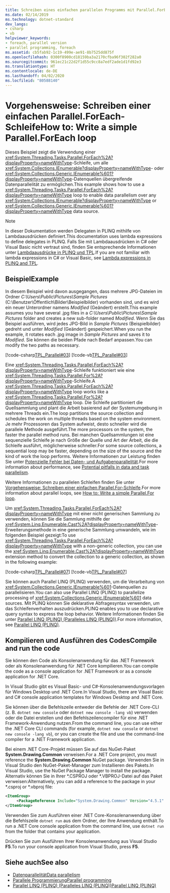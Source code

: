 ```yaml
---
title: Schreiben eines einfachen parallelen Programms mit Parallel.ForEach
ms.date: 02/14/2019
ms.technology: dotnet-standard
dev_langs:
- csharp
- vb
helpviewer_keywords:
- foreach, parallel version
- parallel programming, foreach
ms.assetid: cb5fab92-1c19-499e-ae91-8b7525dd875f
ms.openlocfilehash: 0300f8900cd18159ba3a2170cfba96f302f282a0
ms.sourcegitcommit: 961ec21c22d2f1d55c9cc8a7edf2ade1d1fd92e3
ms.translationtype: HT
ms.contentlocale: de-DE
ms.lasthandoff: 04/02/2020
ms.locfileid: "80588140"
---
```

# <a name="how-to-write-a-simple-parallelforeach-loop"></a><span data-ttu-id="ba1fb-102">Vorgehensweise: Schreiben einer einfachen Parallel.ForEach-Schleife</span><span class="sxs-lookup"><span data-stu-id="ba1fb-102">How to: Write a simple Parallel.ForEach loop</span></span>

<span data-ttu-id="ba1fb-103">Dieses Beispiel zeigt die Verwendung einer <xref:System.Threading.Tasks.Parallel.ForEach%2A?displayProperty=nameWithType>-Schleife, um alle <xref:System.Collections.IEnumerable?displayProperty=nameWithType>- oder <xref:System.Collections.Generic.IEnumerable%601?displayProperty=nameWithType>-Datenquellen übergreifende Datenparallelität zu ermöglichen.</span><span class="sxs-lookup"><span data-stu-id="ba1fb-103">This example shows how to use a <xref:System.Threading.Tasks.Parallel.ForEach%2A?displayProperty=nameWithType> loop to enable data parallelism over any <xref:System.Collections.IEnumerable?displayProperty=nameWithType> or <xref:System.Collections.Generic.IEnumerable%601?displayProperty=nameWithType> data source.</span></span>

> [!NOTE]
> <span data-ttu-id="ba1fb-104">In dieser Dokumentation werden Delegaten in PLINQ mithilfe von Lambdaausdrücken definiert.</span><span class="sxs-lookup"><span data-stu-id="ba1fb-104">This documentation uses lambda expressions to define delegates in PLINQ.</span></span> <span data-ttu-id="ba1fb-105">Falls Sie mit Lambdaausdrücken in C# oder Visual Basic nicht vertraut sind, finden Sie entsprechende Informationen unter [Lambdaausdrücke in PLINQ und TPL](../../../docs/standard/parallel-programming/lambda-expressions-in-plinq-and-tpl.md).</span><span class="sxs-lookup"><span data-stu-id="ba1fb-105">If you are not familiar with lambda expressions in C# or Visual Basic, see [Lambda expressions in PLINQ and TPL](../../../docs/standard/parallel-programming/lambda-expressions-in-plinq-and-tpl.md).</span></span>

## <a name="example"></a><span data-ttu-id="ba1fb-106">Beispiel</span><span class="sxs-lookup"><span data-stu-id="ba1fb-106">Example</span></span>

<span data-ttu-id="ba1fb-107">In diesem Beispiel wird davon ausgegangen, dass mehrere JPG-Dateien im Ordner *C:\Users\Public\Pictures\Sample Pictures* (C:\Benutzer\Öffentlich\Bilder\Beispielbilder) vorhanden sind, und es wird ein neuer Unterordner namens *Modified* (Geändert) erstellt.</span><span class="sxs-lookup"><span data-stu-id="ba1fb-107">This example assumes you have several .jpg files in a *C:\Users\Public\Pictures\Sample Pictures* folder and creates a new sub-folder named *Modified*.</span></span> <span data-ttu-id="ba1fb-108">Wenn Sie das Beispiel ausführen, wird jedes JPG-Bild in *Sample Pictures* (Beispielbilder) gedreht und unter *Modified* (Geändert) gespeichert.</span><span class="sxs-lookup"><span data-stu-id="ba1fb-108">When you run the example, it rotates each .jpg image in *Sample Pictures* and saves it to *Modified*.</span></span> <span data-ttu-id="ba1fb-109">Sie können die beiden Pfade nach Bedarf anpassen.</span><span class="sxs-lookup"><span data-stu-id="ba1fb-109">You can modify the two paths as necessary.</span></span>

[!code-csharp[TPL_Parallel#03](../../../samples/snippets/csharp/VS_Snippets_Misc/tpl_parallel/cs/simpleforeach.cs#03)]
[!code-vb[TPL_Parallel#03](../../../samples/snippets/visualbasic/VS_Snippets_Misc/tpl_parallel/vb/simpleforeach.vb#03)]

<span data-ttu-id="ba1fb-110">Eine <xref:System.Threading.Tasks.Parallel.ForEach%2A?displayProperty=nameWithType>-Schleife funktioniert wie eine <xref:System.Threading.Tasks.Parallel.For%2A?displayProperty=nameWithType>-Schleife.</span><span class="sxs-lookup"><span data-stu-id="ba1fb-110">A <xref:System.Threading.Tasks.Parallel.ForEach%2A?displayProperty=nameWithType> loop works like a <xref:System.Threading.Tasks.Parallel.For%2A?displayProperty=nameWithType> loop.</span></span> <span data-ttu-id="ba1fb-111">Die Schleife partitioniert die Quellsammlung und plant die Arbeit basierend auf der Systemumgebung in mehrere Threads ein.</span><span class="sxs-lookup"><span data-stu-id="ba1fb-111">The loop partitions the source collection and schedules the work on multiple threads based on the system environment.</span></span> <span data-ttu-id="ba1fb-112">Je mehr Prozessoren das System aufweist, desto schneller wird die parallele Methode ausgeführt.</span><span class="sxs-lookup"><span data-stu-id="ba1fb-112">The more processors on the system, the faster the parallel method runs.</span></span> <span data-ttu-id="ba1fb-113">Bei manchen Quellsammlungen ist eine sequenzielle Schleife je nach Größe der Quelle und Art der Arbeit, die die Schleife ausführt, möglicherweise schneller.</span><span class="sxs-lookup"><span data-stu-id="ba1fb-113">For some source collections, a sequential loop may be faster, depending on the size of the source and the kind of work the loop performs.</span></span> <span data-ttu-id="ba1fb-114">Weitere Informationen zur Leistung finden Sie unter [Potenzielle Fehler bei Daten- und Aufgabenparallelität](potential-pitfalls-in-data-and-task-parallelism.md).</span><span class="sxs-lookup"><span data-stu-id="ba1fb-114">For more information about performance, see [Potential pitfalls in data and task parallelism](potential-pitfalls-in-data-and-task-parallelism.md).</span></span>

<span data-ttu-id="ba1fb-115">Weitere Informationen zu parallelen Schleifen finden Sie unter [Vorgehensweise: Schreiben einer einfachen Parallel.For-Schleife](../../../docs/standard/parallel-programming/how-to-write-a-simple-parallel-for-loop.md).</span><span class="sxs-lookup"><span data-stu-id="ba1fb-115">For more information about parallel loops, see [How to: Write a simple Parallel.For loop](../../../docs/standard/parallel-programming/how-to-write-a-simple-parallel-for-loop.md).</span></span>

<span data-ttu-id="ba1fb-116">Um <xref:System.Threading.Tasks.Parallel.ForEach%2A?displayProperty=nameWithType> mit einer nicht generischen Sammlung zu verwenden, können Sie die Sammlung mithilfe der <xref:System.Linq.Enumerable.Cast%2A?displayProperty=nameWithType>-Erweiterungsmethode in eine generische Sammlung umwandeln, wie im folgenden Beispiel gezeigt:</span><span class="sxs-lookup"><span data-stu-id="ba1fb-116">To use <xref:System.Threading.Tasks.Parallel.ForEach%2A?displayProperty=nameWithType> with a non-generic collection, you can use the <xref:System.Linq.Enumerable.Cast%2A?displayProperty=nameWithType> extension method to convert the collection to a generic collection, as shown in the following example:</span></span>

[!code-csharp[TPL_Parallel#07](../../../samples/snippets/csharp/VS_Snippets_Misc/tpl_parallel/cs/nongeneric.cs#07)]
[!code-vb[TPL_Parallel#07](../../../samples/snippets/visualbasic/VS_Snippets_Misc/tpl_parallel/vb/nongeneric.vb#07)]

<span data-ttu-id="ba1fb-117">Sie können auch Parallel LINQ (PLINQ) verwenden, um die Verarbeitung von <xref:System.Collections.Generic.IEnumerable%601>-Datenquellen zu parallelisieren.</span><span class="sxs-lookup"><span data-stu-id="ba1fb-117">You can also use Parallel LINQ (PLINQ) to parallelize processing of <xref:System.Collections.Generic.IEnumerable%601> data sources.</span></span> <span data-ttu-id="ba1fb-118">Mit PLINQ können Sie deklarative Abfragesyntax verwenden, um das Schleifenverhalten auszudrücken.</span><span class="sxs-lookup"><span data-stu-id="ba1fb-118">PLINQ enables you to use declarative query syntax to express the loop behavior.</span></span> <span data-ttu-id="ba1fb-119">Weitere Informationen finden Sie unter [Parallel LINQ (PLINQ) (Paralleles LINQ (PLINQ))](../../../docs/standard/parallel-programming/introduction-to-plinq.md).</span><span class="sxs-lookup"><span data-stu-id="ba1fb-119">For more information, see [Parallel LINQ (PLINQ)](../../../docs/standard/parallel-programming/introduction-to-plinq.md).</span></span>

## <a name="compile-and-run-the-code"></a><span data-ttu-id="ba1fb-120">Kompilieren und Ausführen des Codes</span><span class="sxs-lookup"><span data-stu-id="ba1fb-120">Compile and run the code</span></span>

<span data-ttu-id="ba1fb-121">Sie können den Code als Konsolenanwendung für das .NET Framework oder als Konsolenanwendung für .NET Core kompilieren.</span><span class="sxs-lookup"><span data-stu-id="ba1fb-121">You can compile the code as a console application for .NET Framework or as a console application for .NET Core.</span></span>

<span data-ttu-id="ba1fb-122">In Visual Studio gibt es Visual Basic- und C#-Konsolenanwendungsvorlagen für Windows Desktop und .NET Core.</span><span class="sxs-lookup"><span data-stu-id="ba1fb-122">In Visual Studio, there are Visual Basic and C# console application templates for Windows Desktop and .NET Core.</span></span>

<span data-ttu-id="ba1fb-123">Sie können über die Befehlszeile entweder die Befehle der .NET Core-CLI (z. B. `dotnet new console` oder `dotnet new console -lang vb`) verwenden oder die Datei erstellen und den Befehlszeilencompiler für eine .NET Framework-Anwendung nutzen.</span><span class="sxs-lookup"><span data-stu-id="ba1fb-123">From the command line, you can use either the .NET Core CLI commands (for example, `dotnet new console` or `dotnet new console -lang vb`), or you can create the file and use the command-line compiler for a .NET Framework application.</span></span>

<span data-ttu-id="ba1fb-124">Bei einem .NET Core-Projekt müssen Sie auf das NuGet-Paket **System.Drawing.Common** verweisen.</span><span class="sxs-lookup"><span data-stu-id="ba1fb-124">For a .NET Core project, you must reference the **System.Drawing.Common** NuGet package.</span></span> <span data-ttu-id="ba1fb-125">Verwenden Sie in Visual Studio den NuGet-Paket-Manager zum Installieren des Pakets.</span><span class="sxs-lookup"><span data-stu-id="ba1fb-125">In Visual Studio, use the NuGet Package Manager to install the package.</span></span> <span data-ttu-id="ba1fb-126">Alternativ können Sie in Ihrer \*.CSPROJ oder \*.VBPROJ-Datei auf das Paket verweisen:</span><span class="sxs-lookup"><span data-stu-id="ba1fb-126">Alternatively, you can add a reference to the package in your \*.csproj or \*.vbproj file:</span></span>

```xml
<ItemGroup>
     <PackageReference Include="System.Drawing.Common" Version="4.5.1" />
</ItemGroup>
```

<span data-ttu-id="ba1fb-127">Verwenden Sie zum Ausführen einer .NET Core-Konsolenanwendung über die Befehlszeile `dotnet run` aus dem Ordner, der Ihre Anwendung enthält.</span><span class="sxs-lookup"><span data-stu-id="ba1fb-127">To run a .NET Core console application from the command line, use `dotnet run` from the folder that contains your application.</span></span>

<span data-ttu-id="ba1fb-128">Drücken Sie zum Ausführen Ihrer Konsolenanwendung aus Visual Studio **F5**.</span><span class="sxs-lookup"><span data-stu-id="ba1fb-128">To run your console application from Visual Studio, press **F5**.</span></span>

## <a name="see-also"></a><span data-ttu-id="ba1fb-129">Siehe auch</span><span class="sxs-lookup"><span data-stu-id="ba1fb-129">See also</span></span>

- [<span data-ttu-id="ba1fb-130">Datenparallelität</span><span class="sxs-lookup"><span data-stu-id="ba1fb-130">Data parallelism</span></span>](../../../docs/standard/parallel-programming/data-parallelism-task-parallel-library.md)
- [<span data-ttu-id="ba1fb-131">Parallele Programmierung</span><span class="sxs-lookup"><span data-stu-id="ba1fb-131">Parallel programming</span></span>](../../../docs/standard/parallel-programming/index.md)
- [<span data-ttu-id="ba1fb-132">Parallel LINQ (PLINQ) (Paralleles LINQ (PLINQ))</span><span class="sxs-lookup"><span data-stu-id="ba1fb-132">Parallel LINQ (PLINQ)</span></span>](../../../docs/standard/parallel-programming/introduction-to-plinq.md)
